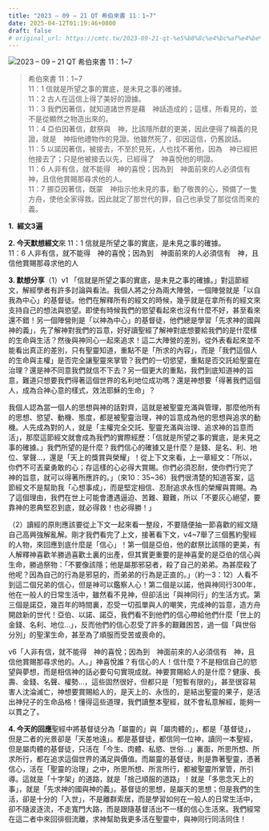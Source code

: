 ```yaml
---
title: "2023 – 09 – 21 QT 希伯來書 11：1~7"
date: 2025-04-12T01:19:46+0800
draft: false
# original_url: https://cmtc.tw/2023-09-21-qt-%e5%b8%8c%e4%bc%af%e4%be%86%e6%9b%b8-11%ef%bc%9a17
---
```


![2023 – 09 – 21 QT  希伯來書 11：1~7](/images/qt.jpg  "2023 – 09 – 21 QT  希伯來書 11：1~7")

> 希伯來書 11：1~7  
> 11：1 信就是所望之事的實底，是未見之事的確據。  
> 11：2 古人在這信上得了美好的證據。  
> 11：3 我們因著信，就知道諸世界是藉　神話造成的；這樣，所看見的，並不是從顯然之物造出來的。  
> 11：4 亞伯因著信，獻祭與　神，比該隱所獻的更美，因此便得了稱義的見證，就是　神指他禮物作的見證。他雖然死了，卻因這信，仍舊說話。  
> 11：5 以諾因著信，被接去，不至於見死，人也找不著他，因為　神已經把他接去了；只是他被接去以先，已經得了　神喜悅他的明證。  
> 11：6 人非有信，就不能得　神的喜悅；因為到　神面前來的人必須信有　神，且信他賞賜那尋求他的人。  
> 11：7 挪亞因著信，既蒙　神指示他未見的事，動了敬畏的心，預備了一隻方舟，使他全家得救。因此就定了那世代的罪，自己也承受了那從信而來的義。

**1.  經文3遍**

**2. 今天默想經文**來 11：1 信就是所望之事的實底，是未見之事的確據。  
11：6 人非有信，就不能得　神的喜悅；因為到　神面前來的人必須信有　神，且信他賞賜那尋求他的人

**3. 默想分享**（1）v1 「信就是所望之事的實底，是未見之事的確據。」對這節經文，解經學者有許多討論與看法。我個人將之分為兩大陣營，一個陣營就是「以自我為中心」的基督徒。他們在解釋所有的經文的時候，幾乎就是在拿所有的經文來支持自己的想法與慾望。即使有時候我們的慾望看起來也沒有什麼不好，甚至看來還不錯！另一個陣營則是「以神為中心」的基督徒，他們總是學習「先求神的國與神的義」，先了解神對我們的旨意，好好讀聖經了解神對底想要給我們的是什麼樣的生命與生活？然後與神同心一起來追求！這二大陣營的差別，從外表看起來並不能看出真正的差別，只有聖靈知道，重點不是「所求的內容」，而是「我們這個人的生命與主權」是否完全讓聖靈來掌管？我們的一切慾望，重點是否交託給聖靈在治理？還是神不同意我們就信不下去？另一個更大的重點，我們到底知道神的旨意，難道只想要我們得著這個世界的名利地位成功嗎？還是神想要「得著我們這個人，成為合神心意的樣式，效法耶穌的生命」？

我個人認為當一個人的思想與神的話對齊，這就是被聖靈充滿與管理，那麼他所有的思想、慾望、動機、態度，都是被聖靈治理，神的旨意成為他的思想與追求的動機。人先成為對的人，就是「主權完全交託、聖靈充滿與治理、追求神的旨意而活」，那麼這節經文就會成為我們的實際經歷：「信就是所望之事的實底，是未見之事的確據。」我們所望的是什麼？我們信心的確據又是什麼？是錢、是名、利、地位、掌聲…，還是「天上的獎賞與榮耀」！從上下文來看，上一章經文：「所以，你們不可丟棄勇敢的心；存這樣的心必得大賞賜。你們必須忍耐，使你們行完了　神的旨意，就可以得著所應許的。」（來10：35~36）我們很清楚的知道答案，這節經文不是幫助我「心想事成」，而是堅定相信、忍耐追求永恆的榮耀與賞賜。為了這個理由，我們在世上可能會遭遇逼迫、苦難、艱難，所以「不要灰心絕望，要靠神的恩典堅忍到底，就必得救！也必得勝！」

（2）讀經的原則應該要從上下文一起來看一整段，不要隨便抽一節喜歡的經文隨自己高興強解亂解。剛才我們看完了上文，接著看下文，v4~7舉了三個舊約聖經的人物，來回應到底什麼是「信心」！第一個是亞伯，他的獻祭比該隱的更美，有人解釋神喜歡羊勝過喜歡土裏的出產，但其實更重要的是神喜愛的是亞伯的信心與生命，勝過祭物：「不要像該隱；他是屬那邪惡者，殺了自己的弟弟。為甚麼殺了他呢？因為自己的行為是邪惡的，而弟弟的行為是正直的。」（約一3：12）人看不到這二個兄弟的信心，但是神可以鑑察人心！第二個是以諾，他與神同行300年，他在一般人的日常生活中，雖然看不見神，但卻活出「與神同行」的生活方式。第三個是諾亞，幾百年的時間裏，忍受一切孤單與人的嘲笑，完成神的旨意，造方舟開啟新的世代！亞伯、以諾、諾亞，我們看不到他們的信心帶給他們什麼「世上的金錢、名利、地位…」，反而他們的信心忍受了許多的艱難困苦，過一個「與世俗分別」的聖潔生命，甚至為了順服而受苦或喪命的。

v6「人非有信，就不能得　神的喜悅；因為到　神面前來的人必須信有　神，且信他賞賜那尋求他的。人。」神喜悅誰？有信心的人！信什麼？不是相信自己的慾望與夢想，而是相信神的話必要句句實現成就。神要賞賜給人的是什麼？健康、長壽、金錢、名聲、權勢…，這些固然很好，但都只是「短暫有限的」，甚至很容易害人沈淪滅亡，神想要賞賜給人的，是天上的、永恆的，是結出聖靈的果子，是活出神兒子的生命品格！懂得這些道理，我們讀整本聖經，就不會私意解經，能夠一以貫之了。

**4. 今天的回應**聖經中將基督徒分為「屬靈的」與「屬肉體的」，都是「基督徒」，但是二者的光景卻是「天差地遠」。都是基督徒，都信同一位神，讀同一本聖經，但是屬肉體的基督徒，只活在「今生、肉體、私慾、世俗…」裏面，所思所想、所求所行，都在追求這個世界的滿足與價值。而屬靈的基督徒，則是靠著聖靈，憑著信心，活在「聖靈的治理」之中，所思所想、所言所行，都被聖靈所掌管，所引導。這就是「十字架」的道路，就是「捨己順服的道路」！就是「多思念天上的事」，就是「先求神的國與神的義」。基督徒的思想，是屬天的思想；但是我們的生活，卻是十分的「入世」，不是離群索居，而是學習如何在一般人的日常生活中，卻不隨波逐流，不走寬門大路，而是跟隨基督活出不一樣的信心生活來。我們經常在這二者中來回徘徊流離，求神幫助我更多活在聖靈中，與神同行同活同住！